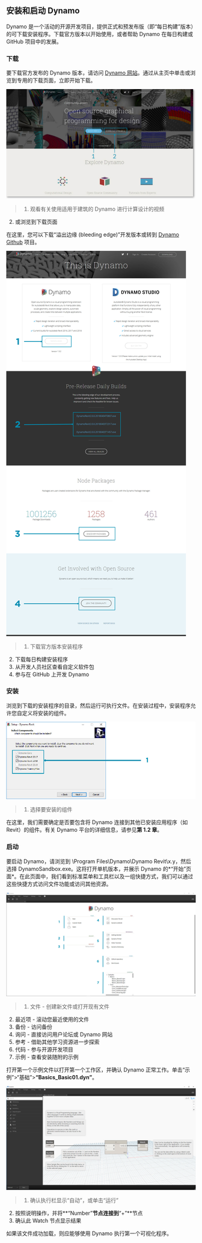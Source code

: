 

## 安装和启动 Dynamo

Dynamo 是一个活动的开源开发项目，提供正式和预发布版（即“每日构建”版本）的可下载安装程序。下载官方版本以开始使用，或者帮助 Dynamo 在每日构建或 GitHub 项目中的发展。

### 下载

要下载官方发布的 Dynamo 版本，请访问 [Dynamo 网站](http://dynamobim.com/)。通过从主页中单击或浏览到专用的下载页面，立即开始下载。

![website homepage](images/2-1/01-DynamoHomepage.jpg)

> 1. 观看有关使用适用于建筑的 Dynamo 进行计算设计的视频
2. 或浏览到下载页面

在这里，您可以下载“溢出边缘 (bleeding edge)”开发版本或转到 [Dynamo Github](https://github.com/DynamoDS/Dynamo) 项目。

![website downloads page](images/2-1/02-DynamoDownload.jpg)

> 1. 下载官方版本安装程序
2. 下载每日构建安装程序
3. 从开发人员社区查看自定义软件包
4. 参与在 GitHub 上开发 Dynamo

### 安装

浏览到下载的安装程序的目录，然后运行可执行文件。在安装过程中，安装程序允许您自定义将安装的组件。

![Setup Window](images/2-1/03-InstallSetup.jpg)

> 1. 选择要安装的组件

在这里，我们需要确定是否要包含将 Dynamo 连接到其他已安装应用程序（如 Revit）的组件。有关 Dynamo 平台的详细信息，请参见**第 1.2 章**。

### 启动

要启动 Dynamo，请浏览到 \Program Files\Dynamo\Dynamo Revit\x.y，然后选择 DynamoSandbox.exe。这将打开单机版本，并展示 Dynamo 的*“开始”页面*。在此页面中，我们看到标准菜单和工具栏以及一组快捷方式，我们可以通过这些快捷方式访问文件功能或访问其他资源。

![Dynamo start page](images/2-1/04-DynamoStartpage.jpg)

> 1. 文件 - 创建新文件或打开现有文件
2. 最近项 - 滚动您最近使用的文件
3. 备份 - 访问备份
4. 询问 - 直接访问用户论坛或 Dynamo 网站
5. 参考 - 借助其他学习资源进一步探索
6. 代码 - 参与开源开发项目
7. 示例 - 查看安装随附的示例

打开第一个示例文件以打开第一个工作区，并确认 Dynamo 正常工作。单击“示例”>“基础”>**“Basics_Basic01.dyn”**。

![NEEDS UPDATE - Basics_Basic01](images/2-1/05-Basics_Basic01.jpg)

> 1. 确认执行栏显示“自动”，或单击“运行”
2. 按照说明操作，并将**“Number”**节点连接到**“+”**节点
3. 确认此 Watch 节点显示结果

如果该文件成功加载，则应能够使用 Dynamo 执行第一个可视化程序。

